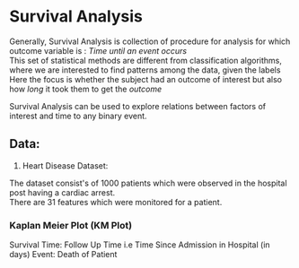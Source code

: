 # Survival Analysis

Generally, Survival Analysis is collection of procedure for analysis for which outcome variable is : *Time until an event  occurs*    
This set of statistical methods are different from classification algorithms, where we are interested to find patterns among the data, given the labels
Here the focus is whether the subject had an outcome of interest but also how *long* it took them to get the *outcome*

Survival Analysis can be used to explore relations between factors of interest and time to any binary event.  

## Data:

1. Heart Disease Dataset:  

The dataset consist's of 1000 patients which were observed in the hospital post having a cardiac arrest.   
There are 31 features which were monitored for a patient. 

### Kaplan Meier Plot (KM Plot)

Survival Time: Follow Up Time i.e Time Since Admission in Hospital (in days) 
Event: Death of Patient 








